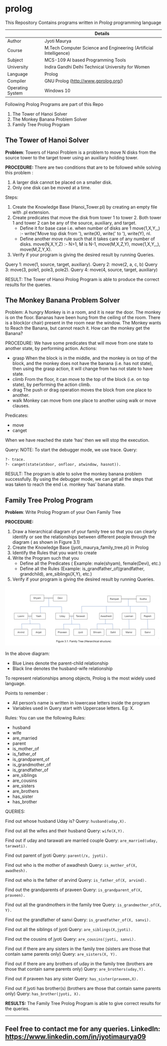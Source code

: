 # prolog
This Repository Contains programs written in *Prolog* programming language


|  | Details |
| ----------- | ----------- |
| Author | Jyoti Maurya |
| Course | M.Tech Computer Science and Engineering (Artificial Intelligence) |
| Subject | MCS-109 AI based Programming Tools |
| University | Indira Gandhi Delhi Technical University for Women |
| Language | Prolog |
| Compiler | GNU Prolog (http://www.gprolog.org/) |
| Operating System | Windows 10 |



Following Prolog Programs are part of this Repo
1. The Tower of Hanoi Solver
2. The Monkey Banana Problem Solver
3. Family Tree Prolog Program

## The Tower of Hanoi Solver
**Problem**: Towers of Hanoi Problem is a problem to move N disks from the source tower to the target tower using an auxiliary holding tower.

**PROCEDURE:**
There are two conditions that are to be followed while solving this problem :
1. A larger disk cannot be placed on a smaller disk.
2. Only one disk can be moved at a time.

Steps:
1. Create the Knowledge Base (Hanoi_Tower.pl) by creating an empty file with .pl extension.
2. Create predicates that move the disk from tower 1 to tower 2. Both tower 1 and tower 2 can be any of the source, auxiliary, and target.
    -  Define it for base case i.e. when number of disks are 1
    move(1,X,Y,_) :-
   			write('Move top disk from '), write(X), write(' to '), write(Y), nl.
    - Define another move rule such that it takes care of any number of disks.
move(N,X,Y,Z) :-
  			 N>1,
  			 M is N-1,
  			 move(M,X,Z,Y),
  			 move(1,X,Y,_),
 			 move(M,Z,Y,X).
3. Verify if your program is giving the desired result by running Queries.

Query 1: move(1, source, target, auxiliary).
Query 2: move(2, a, c, b)
Query 3: move(3, pole1, pole3, pole2).
Query 4: move(4, source, target, auxiliary)

RESULT: The Tower of Hanoi Prolog Program is able to produce the correct results for the queries.
## The Monkey Banana Problem Solver

Problem: A hungry Monkey is in a room, and it is near the door. The monkey is on the floor. Bananas have been hung from the ceiling of the room. There is a block(or chair) present in the room near the window. The Monkey wants to Reach the Banana, but cannot reach it. How can the monkey get the Banana?

PROCEDURE: 
We have some predicates that will move from one state to another state, by performing action.
Actions:
- grasp
When the block is in the middle, and the monkey is on top of the block, and the monkey does not have the banana (i.e. has not state), then using the grasp action, it will change from has not state to have state.
- climb
From the floor, it can move to the top of the block (i.e. on top state), by performing the action climb.
- drag
The push or drag operation moves the block from one place to another.
- walk
Monkey can move from one place to another using walk or move clauses.

Predicates: 
- move
- canget

When we have reached the state ‘has’ then we will stop the execution.

Query: 
NOTE: To start the debugger mode, we use trace.
Query: 
```
?- trace.
?- canget(state(atdoor, onfloor, atwindow, hasnot)).
```
RESULT: The program is able to solve the monkey banana problem successfully.
By using the debugger mode, we can get all the steps that was taken to reach the end i.e. monkey ‘has’ banana state.


## Family Tree Prolog Program

**Problem**: Write Prolog Program of your Own Family Tree

**PROCEDURE:**
1. Draw a hierarchical diagram of your family tree so that you can clearly identify or see the relationships between different people through the diagram ( as shown in Figure 3.1)
2. Create the Knowledge Base (jyoti_maurya_family_tree.pl) in Prolog
3. Identify the Rules that you want to create
4. Write the Program such that you
    - Define all the Predicates ( Example: male(shyam), female(Devi), etc.)
    - Define all the Rules (Example: is_grandfather_of(grandfather, grandchild), are_siblings(X,Y), etc.)
5. Verify if your program is giving the desired result by running Queries.


![family tree pic](family_tree_01.jpg)

In the above diagram:
- Blue Lines denote the parent-child relationship
- Black line denotes the husband-wife relationship

To represent relationships among objects, Prolog is the most widely used language.

Points to remember :
- All person’s name is written in lowercase letters inside the program 
- Variables used in Query start with Uppercase letters. Eg: X.

Rules:
You can use the following Rules:
- husband
- wife
- are_married
- parent
- is_mother_of
- is_father_of
- is_grandparent_of
- is_grandmother_of
- is_grandfather_of
- are_siblings
- are_cousins
- are_sisters
- are_brothers
- has_sister
- has_brother

QUERIES:

Find out whose husband Uday is?
Query: ```husband(uday,X).```

Find out all the wifes and their husband
	Query: ```wife(X,Y).```

Find out if uday and tarawati are married couple
	Query: ```are_married(uday, tarawati).```

Find out parent of jyoti
	Query: ```parent(/x, jyoti).```

Find out who is the mother of awadhesh
Query: ```is_mother_of(X, awadhesh).```

Find out who is the father of arvind
Query: ```is_father_of(X, arvind).```

Find out the grandparents of praveen
Query: ```is_grandparent_of(X, praveen).```

Find out all the grandmothers in the family tree
Query: ```is_grandmother_of(X, Y).```

Find out the grandfather of sanvi
Query: ```is_grandfather_of(X, sanvi).```

Find out all the siblings of jyoti
Query: ```are_siblings(X,jyoti).```

Find out the cousins of jyoti
Query: ```are_cousins(jyoti, sanvi).```

Find out if there are any sisters in the family tree (sisters are those that contain same parents only)
Query: ```are_sisters(X, Y).```

Find out if there are any brothers of uday in the family tree (brothers are those that contain same parents only)
Query: ```are_brothers(uday,Y).```

Find out if praveen has any sister
Query: ```has_sister(praveen,X).```

Find out if jyoti has brother(s) (brothers are those that contain same parents only)
Query: ```has_brother(jyoti, X).```

**RESULTS:** The Family Tree Prolog Program is able to give correct results for the queries.

---
Feel free to contact me for any queries.
LinkedIn: https://www.linkedin.com/in/jyotimaurya09 
---